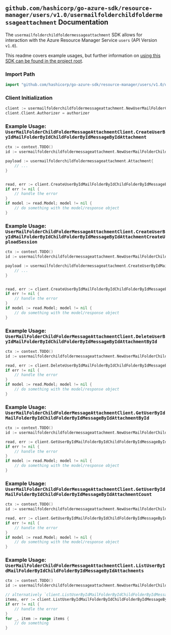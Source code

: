 
## `github.com/hashicorp/go-azure-sdk/resource-manager/users/v1.0/usermailfolderchildfoldermessageattachment` Documentation

The `usermailfolderchildfoldermessageattachment` SDK allows for interaction with the Azure Resource Manager Service `users` (API Version `v1.0`).

This readme covers example usages, but further information on [using this SDK can be found in the project root](https://github.com/hashicorp/go-azure-sdk/tree/main/docs).

### Import Path

```go
import "github.com/hashicorp/go-azure-sdk/resource-manager/users/v1.0/usermailfolderchildfoldermessageattachment"
```


### Client Initialization

```go
client := usermailfolderchildfoldermessageattachment.NewUserMailFolderChildFolderMessageAttachmentClientWithBaseURI("https://management.azure.com")
client.Client.Authorizer = authorizer
```


### Example Usage: `UserMailFolderChildFolderMessageAttachmentClient.CreateUserByIdMailFolderByIdChildFolderByIdMessageByIdAttachment`

```go
ctx := context.TODO()
id := usermailfolderchildfoldermessageattachment.NewUserMailFolderChildFolderMessageID("userIdValue", "mailFolderIdValue", "mailFolderId1Value", "messageIdValue")

payload := usermailfolderchildfoldermessageattachment.Attachment{
	// ...
}


read, err := client.CreateUserByIdMailFolderByIdChildFolderByIdMessageByIdAttachment(ctx, id, payload)
if err != nil {
	// handle the error
}
if model := read.Model; model != nil {
	// do something with the model/response object
}
```


### Example Usage: `UserMailFolderChildFolderMessageAttachmentClient.CreateUserByIdMailFolderByIdChildFolderByIdMessageByIdAttachmentCreateUploadSession`

```go
ctx := context.TODO()
id := usermailfolderchildfoldermessageattachment.NewUserMailFolderChildFolderMessageID("userIdValue", "mailFolderIdValue", "mailFolderId1Value", "messageIdValue")

payload := usermailfolderchildfoldermessageattachment.CreateUserByIdMailFolderByIdChildFolderByIdMessageByIdAttachmentCreateUploadSessionRequest{
	// ...
}


read, err := client.CreateUserByIdMailFolderByIdChildFolderByIdMessageByIdAttachmentCreateUploadSession(ctx, id, payload)
if err != nil {
	// handle the error
}
if model := read.Model; model != nil {
	// do something with the model/response object
}
```


### Example Usage: `UserMailFolderChildFolderMessageAttachmentClient.DeleteUserByIdMailFolderByIdChildFolderByIdMessageByIdAttachmentById`

```go
ctx := context.TODO()
id := usermailfolderchildfoldermessageattachment.NewUserMailFolderChildFolderMessageAttachmentID("userIdValue", "mailFolderIdValue", "mailFolderId1Value", "messageIdValue", "attachmentIdValue")

read, err := client.DeleteUserByIdMailFolderByIdChildFolderByIdMessageByIdAttachmentById(ctx, id)
if err != nil {
	// handle the error
}
if model := read.Model; model != nil {
	// do something with the model/response object
}
```


### Example Usage: `UserMailFolderChildFolderMessageAttachmentClient.GetUserByIdMailFolderByIdChildFolderByIdMessageByIdAttachmentById`

```go
ctx := context.TODO()
id := usermailfolderchildfoldermessageattachment.NewUserMailFolderChildFolderMessageAttachmentID("userIdValue", "mailFolderIdValue", "mailFolderId1Value", "messageIdValue", "attachmentIdValue")

read, err := client.GetUserByIdMailFolderByIdChildFolderByIdMessageByIdAttachmentById(ctx, id)
if err != nil {
	// handle the error
}
if model := read.Model; model != nil {
	// do something with the model/response object
}
```


### Example Usage: `UserMailFolderChildFolderMessageAttachmentClient.GetUserByIdMailFolderByIdChildFolderByIdMessageByIdAttachmentCount`

```go
ctx := context.TODO()
id := usermailfolderchildfoldermessageattachment.NewUserMailFolderChildFolderMessageID("userIdValue", "mailFolderIdValue", "mailFolderId1Value", "messageIdValue")

read, err := client.GetUserByIdMailFolderByIdChildFolderByIdMessageByIdAttachmentCount(ctx, id)
if err != nil {
	// handle the error
}
if model := read.Model; model != nil {
	// do something with the model/response object
}
```


### Example Usage: `UserMailFolderChildFolderMessageAttachmentClient.ListUserByIdMailFolderByIdChildFolderByIdMessageByIdAttachments`

```go
ctx := context.TODO()
id := usermailfolderchildfoldermessageattachment.NewUserMailFolderChildFolderMessageID("userIdValue", "mailFolderIdValue", "mailFolderId1Value", "messageIdValue")

// alternatively `client.ListUserByIdMailFolderByIdChildFolderByIdMessageByIdAttachments(ctx, id)` can be used to do batched pagination
items, err := client.ListUserByIdMailFolderByIdChildFolderByIdMessageByIdAttachmentsComplete(ctx, id)
if err != nil {
	// handle the error
}
for _, item := range items {
	// do something
}
```
